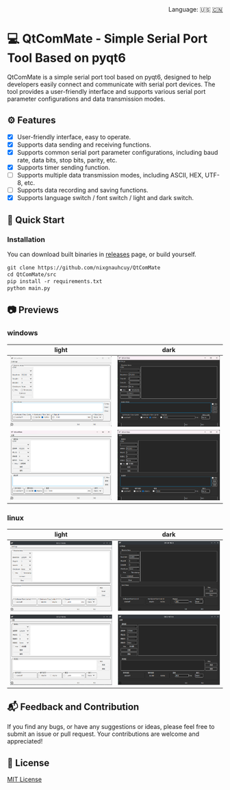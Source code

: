 <div align="right">
  Language:
  🇺🇸
  <a title="Chinese" href="/README_CN.md">🇨🇳</a>
</div>

# :computer: QtComMate - Simple Serial Port Tool Based on pyqt6

QtComMate is a simple serial port tool based on pyqt6, designed to help developers easily connect and communicate with serial port devices. The tool provides a user-friendly interface and supports various serial port parameter configurations and data transmission modes.

## :gear: Features

- [x] User-friendly interface, easy to operate.
- [x] Supports data sending and receiving functions.
- [x] Supports common serial port parameter configurations, including baud rate, data bits, stop bits, parity, etc.
- [x] Supports timer sending function.
- [ ] Supports multiple data transmission modes, including ASCII, HEX, UTF-8, etc.
- [ ] Supports data recording and saving functions.
- [x] Supports language switch / font switch / light and dark switch.

## :rocket: Quick Start

### Installation

You can download built binaries in [releases](https://github.com/nixgnauhcuy/QtComMate/releases) page, or build yourself.

```
git clone https://github.com/nixgnauhcuy/QtComMate
cd QtComMate/src
pip install -r requirements.txt
python main.py
```

## :camera: Previews

### windows

| light                                  | dark                                        |
| -------------------------------------- | ------------------------------------------- |
| ![](/docs/images/qtcommate-win-en.png) | ![](/docs/images/qtcommate-win-dark-en.png) |
| ![](/docs/images/qtcommate-win-cn.png) | ![](/docs/images/qtcommate-win-dark-cn.png) |

### linux

| light                                    | dark                                          |
| ---------------------------------------- | --------------------------------------------- |
| ![](/docs/images/qtcommate-linux-en.png) | ![](/docs/images/qtcommate-linux-dark-en.png) |
| ![](/docs/images/qtcommate-linux-cn.png) | ![](/docs/images/qtcommate-linux-dark-cn.png) |

## :mailbox_with_mail: Feedback and Contribution

If you find any bugs, or have any suggestions or ideas, please feel free to submit an issue or pull request. Your contributions are welcome and appreciated!

## :page_facing_up: License

[MIT License](https://github.com/nixgnauhcuy/QtComMate/blob/main/LICENSE)
